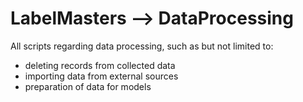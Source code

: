# LabelMasters --> DataProcessing

All scripts regarding data processing, such as but not limited to:
- deleting records from collected data
- importing data from external sources
- preparation of data for models




